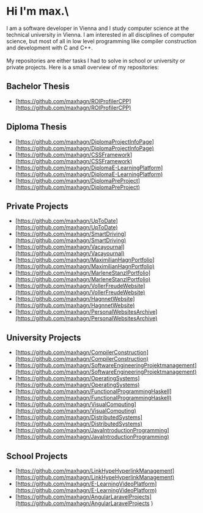 # Hi I'm max.\
I am a software developer in Vienna and I study computer science at the technical university in Vienna. I am interested in all disciplines of computer science, but most of all in low level programming like compiler construction and development with C and C++. 
\
\
My repositories are either tasks I had to solve in school or university or private projects. Here is a small overview of my repositories:

## Bachelor Thesis
+ [https://github.com/maxhagn/ROIProfilerCPP](https://github.com/maxhagn/ROIProfilerCPP)

## Diploma Thesis
+ [https://github.com/maxhagn/DiplomaProjectInfoPage](https://github.com/maxhagn/DiplomaProjectInfoPage)
+ [https://github.com/maxhagn/CSSFramework](https://github.com/maxhagn/CSSFramework)
+ [https://github.com/maxhagn/DiplomaE-LearningPlatform](https://github.com/maxhagn/DiplomaE-LearningPlatform)
+ [https://github.com/maxhagn/DiplomaPreProject](https://github.com/maxhagn/DiplomaPreProject)

## Private Projects
+ [https://github.com/maxhagn/UpToDate](https://github.com/maxhagn/UpToDate)
+ [https://github.com/maxhagn/SmartDriving](https://github.com/maxhagn/SmartDriving)
+ [https://github.com/maxhagn/Vacayournal](https://github.com/maxhagn/Vacayournal)
+ [https://github.com/maxhagn/MaximilianHagnPortfolio](https://github.com/maxhagn/MaximilianHagnPortfolio)
+ [https://github.com/maxhagn/MarleneStanzlPortfolio](https://github.com/maxhagn/MarleneStanzlPortfolio)
+ [https://github.com/maxhagn/VollerFreudeWebsite](https://github.com/maxhagn/VollerFreudeWebsite)
+ [https://github.com/maxhagn/HagnnetWebsite](https://github.com/maxhagn/HagnnetWebsite)
+ [https://github.com/maxhagn/PersonalWebsitesArchive](https://github.com/maxhagn/PersonalWebsitesArchive)

## University Projects
+ [https://github.com/maxhagn/CompilerConstruction](https://github.com/maxhagn/CompilerConstruction)
+ [https://github.com/maxhagn/SoftwareEngineeringProjektmanagement](https://github.com/maxhagn/SoftwareEngineeringProjektmanagement)
+ [https://github.com/maxhagn/OperatingSystems](https://github.com/maxhagn/OperatingSystems)
+ [https://github.com/maxhagn/FunctionalProgrammingHaskell](https://github.com/maxhagn/FunctionalProgrammingHaskell)
+ [https://github.com/maxhagn/VisualComputing](https://github.com/maxhagn/VisualComputing)
+ [https://github.com/maxhagn/DistributedSystems](https://github.com/maxhagn/DistributedSystems)
+ [https://github.com/maxhagn/JavaIntroductionProgramming](https://github.com/maxhagn/JavaIntroductionProgramming)

## School Projects
+ [https://github.com/maxhagn/LinkHypeHyperlinkManagement](https://github.com/maxhagn/LinkHypeHyperlinkManagement)
+ [https://github.com/maxhagn/E-LearningVideoPlatform](https://github.com/maxhagn/E-LearningVideoPlatform)
+ [https://github.com/maxhagn/AngularLaravelProjects](https://github.com/maxhagn/AngularLaravelProjects )

